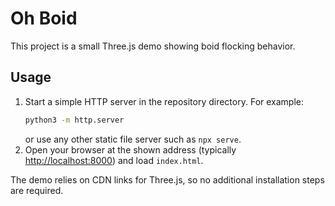 # Oh Boid

This project is a small Three.js demo showing boid flocking behavior.

## Usage

1. Start a simple HTTP server in the repository directory. For example:
   ```bash
   python3 -m http.server
   ```
   or use any other static file server such as `npx serve`.
2. Open your browser at the shown address (typically <http://localhost:8000>) and load `index.html`.

The demo relies on CDN links for Three.js, so no additional installation steps are required.
